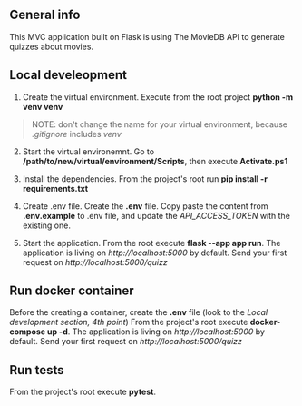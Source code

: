## General info
This MVC application built on Flask is using The MovieDB API to generate quizzes about movies.

## Local develeopment

1. Create the virtual environment.
Execute from the root project **python -m venv venv**

>NOTE: don't change the name for your virtual environment,
>because *.gitignore* includes *venv* 

2. Start the virtual environemnt.
Go to **/path/to/new/virtual/environment/Scripts**,
then execute **Activate.ps1**

3. Install the dependencies.
From the project's root run **pip install -r requirements.txt**

4. Create .env file.
Create the **.env** file. Copy paste the content from **.env.example** to .env file, and update the *API_ACCESS_TOKEN* with the existing one.


5. Start the application.
From the root execute **flask --app app run**.
The application is living on *http://localhost:5000* by default.
Send your first request on *http://localhost:5000/quizz*

## Run docker container
Before the creating a container, create the **.env** file (look to the *Local development section, 4th point*)
From the project's root execute **docker-compose up -d**.
The application is living on *http://localhost:5000* by default.
Send your first request on *http://localhost:5000/quizz*

## Run tests
From the project's root execute **pytest**.